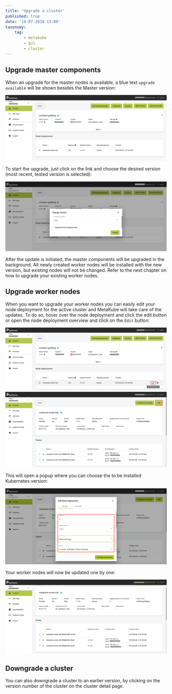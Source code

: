 ```yaml
---
title: 'Upgrade a cluster'
published: true
date: '18-07-2018 13:00'
taxonomy:
    tag:
        - metakube
        - gui
        - cluster
---
```


## Upgrade master components

When an upgrade for the master nodes is available, a blue text `upgrade available` will be shown besides the Master version:

![Cluster with available upgrade](image_upgrade_master_01.png)

To start the upgrade, just click on the link and choose the desired version (most recent, tested version is selected):

![Dialog to choose upgrade version](image_upgrade_master_02.png)

After the update is initiated, the master components will be upgraded in the background. All newly created worker nodes will be installed with the new version, but existing nodes will not be changed. Refer to the next chapter on how to upgrade your existing worker nodes.

## Upgrade worker nodes

When you want to upgrade your worker nodes you can easily edit your node deployment for the active cluster and MetaKube will take care of the updates. To do so, hover over the node deployment and click the edit button or open the node deployment overview and click on the `Edit` button:

![Node deployment overview with highlighted edit button](image_edit_np_button_hightlight_01.png)
![Node deployment overview with highlighted edit button](image_edit_np_button_hightlight_02.png)

This will open a popup where you can choose the to be installed Kubernetes version:

![Node deployment edit modal](image_edit_np_modal.png)

Your worker nodes will now be updated one by one:

![Worker node update in progress](image_edit_np_wait_for_node.png)

## Downgrade a cluster

You can also downgrade a cluster to an earlier version, by clicking on the version number of the cluster on the cluster detail page.
